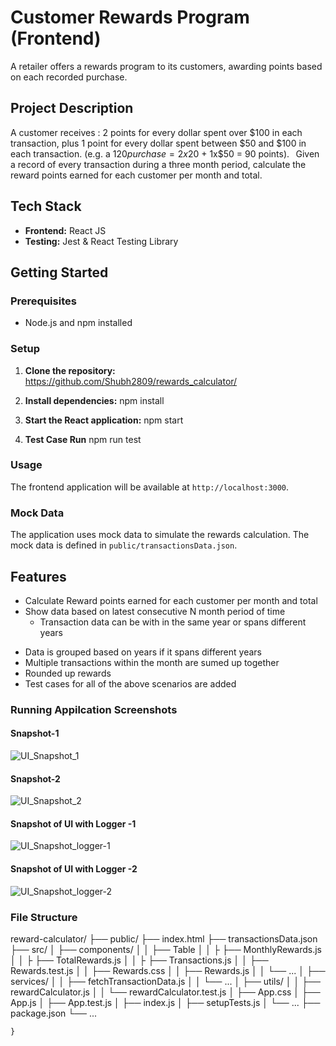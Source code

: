 # Customer Rewards Program (Frontend)

A retailer offers a rewards program to its customers, awarding points based on each recorded purchase.  

## Project Description

A customer receives : 2 points for every dollar spent over $100 in each transaction, plus 1 point for every dollar spent between $50 and $100 in each transaction. 
(e.g. a $120 purchase = 2x$20 + 1x$50 = 90 points). 
  
Given a record of every transaction during a three month period, calculate the reward points earned for each customer per month and total. 


## Tech Stack

- **Frontend:** React JS
- **Testing:** Jest & React Testing Library

## Getting Started

### Prerequisites

- Node.js and npm installed

### Setup

1. **Clone the repository:**    
https://github.com/Shubh2809/rewards_calculator/

2. **Install dependencies:**
   npm install

3. **Start the React application:**
   npm start

4. **Test Case Run**
    npm run test

### Usage

The frontend application will be available at `http://localhost:3000`.

### Mock Data

The application uses mock data to simulate the rewards calculation. The mock data is defined in `public/transactionsData.json`.

## Features

- Calculate Reward points earned for each customer per month and total
- Show data based on latest consecutive N month period of time
  - Transaction data can be with in the same year or spans different years

* Data is grouped based on years if it spans different years
* Multiple transactions within the month are sumed up together
* Rounded up rewards
* Test cases for all of the above scenarios are added


### Running Appilcation Screenshots

#### Snapshot-1
![UI_Snapshot_1](https://github.com/user-attachments/assets/a0880ead-85bd-4440-b2be-0ea3594269bc)
#### Snapshot-2
![UI_Snapshot_2](https://github.com/user-attachments/assets/41f058cf-d5e5-43e3-a2f7-b5eab15fa459)

#### Snapshot of UI with Logger -1
![UI_Snapshot_logger-1](https://github.com/user-attachments/assets/57d32d48-9b4d-49d0-83a8-283e4f382c71)
#### Snapshot of UI with Logger -2
![UI_Snapshot_logger-2](https://github.com/user-attachments/assets/dd995558-5495-46e3-9927-1e92be0ce69b)

### File Structure

reward-calculator/
├── public/
    ├── index.html
    ├── transactionsData.json
├── src/
│   ├── components/
│   │   ├── Table
│   │   ├    ├── MonthlyRewards.js
│   │   ├    ├── TotalRewards.js
│   │   ├    ├── Transactions.js
    │   │   ├── Rewards.test.js
    │   │   ├── Rewards.css
    │   │   ├── Rewards.js
│   │   └── ...
│   ├── services/
│   │   ├── fetchTransactionData.js
│   │   └── ...
│   ├── utils/
│   │   ├── rewardCalculator.js
│   │   └── rewardCalculator.test.js
│   ├── App.css
│   ├── App.js
│   ├── App.test.js
│   ├── index.js
│   ├── setupTests.js
│   └── ...
├── package.json
└── ...
```
}

